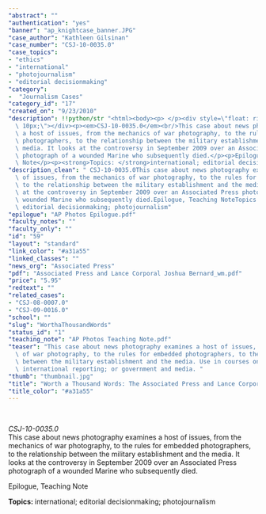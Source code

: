 ```yaml
---
"abstract": ""
"authentication": "yes"
"banner": "ap_knightcase_banner.JPG"
"case_author": "Kathleen Gilsinan"
"case_number": "CSJ-10-0035.0"
"case_topics":
- "ethics"
- "international"
- "photojournalism"
- "editorial decisionmaking"
"category": 
-  "Journalism Cases"
"category_id": "17"
"created_on": "9/23/2010"
"description": !!python/str "<html><body><p> </p><div style=\"float: right; padding:\
  \ 10px;\"></div><p><em>CSJ-10-0035.0</em><br/>This case about news photography examines\
  \ a host of issues, from the mechanics of war photography, to the rules for embedded\
  \ photographers, to the relationship between the military establishment and the\
  \ media. It looks at the controversy in September 2009 over an Associated Press\
  \ photograph of a wounded Marine who subsequently died.</p><p>Epilogue, Teaching\
  \ Note</p><p><strong>Topics: </strong>international; editorial decisionmaking; photojournalism</p></body></html>"
"description_clean": " CSJ-10-0035.0This case about news photography examines a host\
  \ of issues, from the mechanics of war photography, to the rules for embedded photographers,\
  \ to the relationship between the military establishment and the media. It looks\
  \ at the controversy in September 2009 over an Associated Press photograph of a\
  \ wounded Marine who subsequently died.Epilogue, Teaching NoteTopics: international;\
  \ editorial decisionmaking; photojournalism"
"epilogue": "AP Photos Epilogue.pdf"
"faculty_notes": ""
"faculty_only": ""
"id": "59"
"layout": "standard"
"link_color": "#a31a55"
"linked_classes": ""
"news_org": "Associated Press"
"pdf": "Associated Press and Lance Corporal Joshua Bernard_wm.pdf"
"price": "5.95"
"redtext": ""
"related_cases":
- "CSJ-08-0007.0"
- "CSJ-09-0016.0"
"school": ""
"slug": "WorthaThousandWords"
"status_id": "1"
"teaching_note": "AP Photos Teaching Note.pdf"
"teaser": "This case about news photography examines a host of issues, from the mechanics\
  \ of war photography, to the rules for embedded photographers, to the relationship\
  \ between the military establishment and the media. Use in courses on photojournalism;\
  \ international reporting; or government and media. "
"thumb": "thumbnail.jpg"
"title": "Worth a Thousand Words: The Associated Press and Lance Corporal Joshua Bernard"
"title_color": "#a31a55"
---
```

<html><body><p> </p><div style="float: right; padding: 10px;"></div><p><em>CSJ-10-0035.0</em><br/>This case about news photography examines a host of issues, from the mechanics of war photography, to the rules for embedded photographers, to the relationship between the military establishment and the media. It looks at the controversy in September 2009 over an Associated Press photograph of a wounded Marine who subsequently died.</p><p>Epilogue, Teaching Note</p><p><strong>Topics: </strong>international; editorial decisionmaking; photojournalism</p></body></html>
